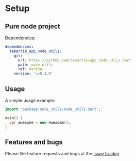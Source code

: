 # Setup

## Pure node project

Dependencies:
```yaml
dependencies:
  tekartik_app_node_utils:
    git:
      url: https://github.com/tekartik/app_node_utils.dart
      path: node_utils
      ref: dart3a
    version: '>=0.1.0'
```
## Usage

A simple usage example:

```dart
import 'package:node_utils/node_utils.dart';

main() {
  var awesome = new Awesome();
}
```

## Features and bugs

Please file feature requests and bugs at the [issue tracker][tracker].

[tracker]: http://example.com/issues/replaceme
